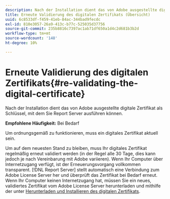 ```yaml
---
description: Nach der Installation dient das von Adobe ausgestellte digitale Zertifikat als Schlüssel, mit dem Sie Report Server ausführen können.
title: Erneute Validierung des digitalen Zertifikats (Übersicht)
uuid: 6c8533df-f459-41eb-84ac-344bad9fecdc
exl-id: 810e3057-26a9-413c-b77c-525035d37756
source-git-commit: 235b8816c7397ac1ab71df650a1d4c2d681b3b2d
workflow-type: tm+mt
source-wordcount: '148'
ht-degree: 10%

---
```


# Erneute Validierung des digitalen Zertifikats{#re-validating-the-digital-certificate}

Nach der Installation dient das von Adobe ausgestellte digitale Zertifikat als Schlüssel, mit dem Sie Report Server ausführen können.

**Empfohlene Häufigkeit:** Bei Bedarf

Um ordnungsgemäß zu funktionieren, muss ein digitales Zertifikat aktuell sein.

Um auf dem neuesten Stand zu bleiben, muss Ihr digitales Zertifikat regelmäßig erneut validiert werden (in der Regel alle 30 Tage, dies kann jedoch je nach Vereinbarung mit Adobe variieren). Wenn Ihr Computer über Internetzugang verfügt, ist der Erneuerungsvorgang vollkommen transparent. [!DNL Report Server] stellt automatisch eine Verbindung zum Adobe License Server her und überprüft das Zertifikat bei Bedarf erneut. Wenn Ihr Computer keinen Internetzugang hat, müssen Sie ein neues, validiertes Zertifikat vom Adobe License Server herunterladen und mithilfe der unter [Herunterladen und Installieren des digitalen Zertifikats](../../../home/c-rpt-oview/c-inst-rpt/c-install-dig-cert/c-install-dig-cert.md#concept-5a61fc67df3643598c7c403962075f76).
